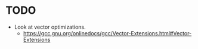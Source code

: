 # TODO

- Look at vector optimizations.
    + https://gcc.gnu.org/onlinedocs/gcc/Vector-Extensions.html#Vector-Extensions